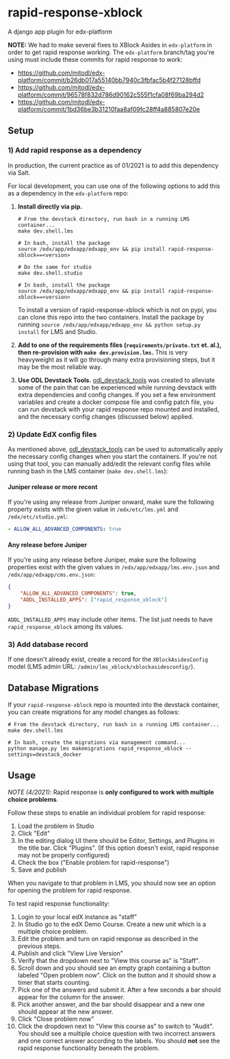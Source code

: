 # rapid-response-xblock
A django app plugin for edx-platform

__NOTE:__ We had to make several fixes to XBlock Asides in `edx-platform` in order to get rapid response working. 
The `edx-platform` branch/tag you're using must include these commits for rapid response to work:

- https://github.com/mitodl/edx-platform/commit/b26db017a55140bb7940c3fbfac5b4f27128bffd
- https://github.com/mitodl/edx-platform/commit/96578f832d786d90162c555f1cfa08f69ba294d2
- https://github.com/mitodl/edx-platform/commit/1bd36be3b31210faa8af09fc28ff4a885807e20e

## Setup

### 1) Add rapid response as a dependency

In production, the current practice as of 01/2021 is to add this dependency via Salt.

For local development, you can use one of the following options to add this as a dependency in the `edx-platform` repo:

1. **Install directly via pip.**

    ```
    # From the devstack directory, run bash in a running LMS container...
    make dev.shell.lms
    
    # In bash, install the package
    source /edx/app/edxapp/edxapp_env && pip install rapid-response-xblock==<version>

    # Do the same for studio
    make dev.shell.studio
    
    # In bash, install the package
    source /edx/app/edxapp/edxapp_env && pip install rapid-response-xblock==<version>
    ``` 
   
   To install a version of rapid-response-xblock which is not on pypi, you can clone this repo into the two containers. Install the package by running `source /edx/app/edxapp/edxapp_env && python setup.py install` for LMS and Studio.


1. **Add to one of the requirements files (`requirements/private.txt` et. al.), then re-provision with `make dev.provision.lms`.** This is very heavyweight
  as it will go through many extra provisioning steps, but it may be the most reliable way.
1. **Use ODL Devstack Tools.** [odl_devstack_tools](https://github.com/mitodl/odl_devstack_tools) was created to 
  alleviate some of the pain that can be experienced while running devstack with extra dependencies and config changes.
  If you set a few environment variables and create a docker compose file and config patch file, you can run devstack
  with your rapid response repo mounted and installed, and the necessary config changes (discussed below) applied. 

### 2) Update EdX config files 

As mentioned above, [odl_devstack_tools](https://github.com/mitodl/odl_devstack_tools) can be used to automatically
apply the necessary config changes when you start the containers. If you're not using that tool, you can manually 
    add/edit the relevant config files while running bash in the LMS container (`make dev.shell.lms`):

#### Juniper release or more recent

If you're using any release from Juniper onward, make sure the following property exists with the given value
in `/edx/etc/lms.yml` and `/edx/etc/studio.yml`:

```yaml
- ALLOW_ALL_ADVANCED_COMPONENTS: true
```

#### Any release before Juniper

If you're using any release before Juniper, make sure the following properties exist with the given values in
`/edx/app/edxapp/lms.env.json` and `/edx/app/edxapp/cms.env.json`:

```json
{
    "ALLOW_ALL_ADVANCED_COMPONENTS": true,
    "ADDL_INSTALLED_APPS": ["rapid_response_xblock"]
}
```

`ADDL_INSTALLED_APPS` may include other items. The list just needs to have `rapid_response_xblock` among its values.

### 3) Add database record

If one doesn't already exist, create a record for the `XBlockAsidesConfig` model 
(LMS admin URL: `/admin/lms_xblock/xblockasidesconfig/`).

## Database Migrations

If your `rapid-response-xblock` repo is mounted into the devstack container, you can create migrations for any
model changes as follows:

```
# From the devstack directory, run bash in a running LMS container...
make dev.shell.lms

# In bash, create the migrations via management command...
python manage.py lms makemigrations rapid_response_xblock --settings=devstack_docker
```

## Usage

_NOTE (4/2021)_: Rapid response is **only configured to work with multiple choice problems**.

Follow these steps to enable an individual problem for rapid response:
1. Load the problem in Studio
2. Click "Edit"
3. In the editing dialog UI there should be Editor, Settings, and Plugins in the title bar. Click "Plugins". (If this option doesn't exist, rapid response may not be properly configured)
4. Check the box ("Enable problem for rapid-response")
5. Save and publish

When you navigate to that problem in LMS, you should now see an option for opening the problem for rapid response.

To test rapid response functionality:
1. Login to your local edX instance as "staff"
2. In Studio go to the edX Demo Course. Create a new unit which is a multiple choice problem.
3. Edit the problem and turn on rapid response as described in the previous steps.
4. Publish and click "View Live Version"
5. Verify that the dropdown next to "View this course as" is "Staff". 
6. Scroll down and you should see an empty graph containing a button labeled "Open problem now". Click on the button and it should show a timer that starts counting.
7. Pick one of the answers and submit it. After a few seconds a bar should appear for the column for the answer.
8. Pick another answer, and the bar should disappear and a new one should appear at the new answer.
9. Click "Close problem now"
10. Click the dropdown next to "View this course as" to switch to "Audit". You should see a multiple choice question with two incorrect answers and one correct answer according to the labels. You should **not** see the rapid response functionality beneath the problem.
